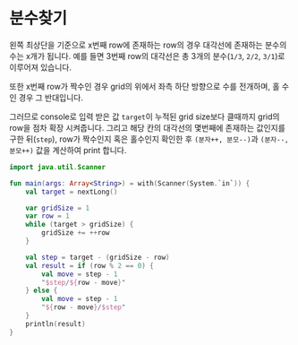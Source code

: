 # 분수찾기

왼쪽 최상단을 기준으로 x번째 row에 존재하는 row의 경우 대각선에 존재하는 분수의 수는 x개가 됩니다.
예를 들면 3번째 row의 대각선은 총 3개의 분수(`1/3`, `2/2`, `3/1`)로 이루어져 있습니다.

또한 x번째 row가 짝수인 경우 grid의 위에서 좌측 하단 방향으로 수를 전개하며, 홀 수인 경우 그 반대입니다.

그러므로 console로 입력 받은 값 `target`이 누적된 grid size보다 클때까지 grid의 row을 점차 확장 시켜줍니다.
그리고 해당 칸의 대각선의 몇번째에 존재하는 값인지를 구한 뒤(`step`), row가 짝수인지 혹은 홀수인지 확인한 후 `(분자++, 분모--)`과 `(분자--, 분모++)` 값을 계산하여 print 합니다. 

```kotlin
import java.util.Scanner

fun main(args: Array<String>) = with(Scanner(System.`in`)) {
    val target = nextLong()

    var gridSize = 1
    var row = 1
    while (target > gridSize) {
        gridSize += ++row
    }

    val step = target - (gridSize - row)
    val result = if (row % 2 == 0) {
        val move = step - 1
        "$step/${row - move}"
    } else {
        val move = step - 1
        "${row - move}/$step"
    }
    println(result)
}

```